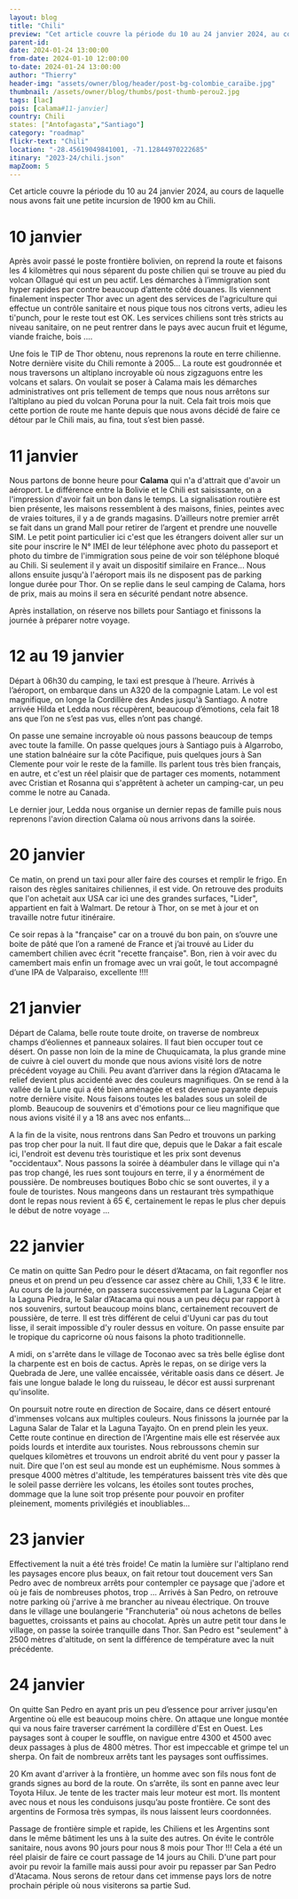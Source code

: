 ```yaml
---
layout: blog
title: "Chili"
preview: "Cet article couvre la période du 10 au 24 janvier 2024, au cours de laquelle nous avons fait une petite incursion au Chili."
parent-id:
date: 2024-01-24 13:00:00
from-date: 2024-01-10 12:00:00
to-date: 2024-01-24 13:00:00
author: "Thierry"
header-img: "assets/owner/blog/header/post-bg-colombie_caraïbe.jpg"
thumbnail: /assets/owner/blog/thumbs/post-thumb-perou2.jpg
tags: [lac]
pois: [calama#11-janvier]
country: Chili
states: ["Antofagasta","Santiago"]
category: "roadmap"
flickr-text: "Chili"
location: "-28.45619049841001, -71.12844970222685"
itinary: "2023-24/chili.json"
mapZoom: 5
---
```


Cet article couvre la période du 10 au 24 janvier 2024, au cours de laquelle nous avons fait une petite incursion de 1900 km au Chili.

# 10 janvier

Après avoir passé le poste frontière bolivien, on reprend la route et faisons les 4 kilomètres qui nous séparent du poste chilien qui se trouve au pied du volcan Ollagué qui est un peu actif. Les démarches à l’immigration sont hyper rapides par contre beaucoup d’attente côté douanes. Ils viennent finalement inspecter Thor avec un agent des services de l'agriculture qui effectue un contrôle sanitaire et nous pique tous nos citrons verts, adieu les ti'punch, pour le reste tout est OK. Les services chiliens sont très stricts au niveau sanitaire, on ne peut rentrer dans le pays avec aucun fruit et légume, viande fraiche, bois ....

Une fois le TIP de Thor obtenu, nous reprenons la route en terre chilienne. Notre dernière visite du Chili remonte à 2005... La route est goudronnée et nous traversons un altiplano incroyable où nous zigzaguons entre les volcans et salars. On voulait se poser à Calama mais les démarches administratives ont pris tellement de temps que nous nous arrêtons sur l’altiplano au pied du volcan Poruna pour la nuit. Cela fait trois mois que cette portion de route me hante depuis que nous avons décidé de faire ce détour par le Chili mais, au fina, tout s’est bien passé.

# 11 janvier

Nous partons de bonne heure pour **Calama** qui n'a d'attrait que d'avoir un aéroport. Le différence entre la Bolivie et le Chili est saisissante, on a l'impression d'avoir fait un bon dans le temps. La signalisation routière est bien présente, les maisons ressemblent à des maisons, finies, peintes avec de vraies toitures, il y a de grands magasins. D’ailleurs notre premier arrêt se fait dans un grand Mall pour retirer de l’argent et prendre une nouvelle SIM. Le petit point particulier ici c'est que les étrangers doivent aller sur un site pour inscrire le N° IMEI de leur téléphone avec photo du passeport et photo du timbre de l'immigration sous peine de voir son téléphone bloqué au Chili. Si seulement il y avait un dispositif similaire en France... Nous allons ensuite jusqu'à l'aéroport mais ils ne disposent pas de parking longue durée pour Thor. On se replie dans le seul camping de Calama, hors de prix, mais au moins il sera en sécurité pendant notre absence.

Après installation, on réserve nos billets pour Santiago et finissons la journée à préparer notre voyage.

# 12 au 19 janvier

Départ à 06h30 du camping, le taxi est presque à l’heure. Arrivés à l’aéroport, on embarque dans un A320 de la compagnie Latam. Le vol est magnifique, on longe la Cordillère des Andes jusqu'à Santiago. A notre arrivée Hilda et Ledda nous récupèrent, beaucoup d’émotions, cela fait 18 ans que l’on ne s’est pas vus, elles n’ont pas changé.

On passe une semaine incroyable où nous passons beaucoup de temps avec toute la famille. On passe quelques jours à Santiago puis à Algarrobo, une station balnéaire sur la côte Pacifique, puis quelques jours à San Clemente pour voir le reste de la famille. Ils parlent tous très bien français, en autre, et c'est un réel plaisir que de partager ces moments, notamment avec Cristian et Rosanna qui s'apprêtent à acheter un camping-car, un peu comme le notre au Canada.

Le dernier jour, Ledda nous organise un dernier repas de famille puis nous reprenons l'avion direction Calama où nous arrivons dans la soirée.

# 20 janvier

Ce matin, on prend un taxi pour aller faire des courses et remplir le frigo. En raison des règles sanitaires chiliennes, il est vide. On retrouve des produits que l'on achetait aux USA car ici une des grandes surfaces, "Lider", appartient en fait à Walmart. De retour à Thor, on se met à jour et on travaille notre futur itinéraire.

Ce soir repas à la "française" car on a trouvé du bon pain, on s’ouvre une boite de pâté que l’on a ramené de France et j’ai trouvé au Lider du camembert chilien avec écrit "recette française". Bon, rien à voir avec du camembert mais enfin un fromage avec un vrai goût, le tout accompagné d’une IPA de Valparaiso, excellente !!!!

# 21 janvier

Départ de Calama, belle route toute droite, on traverse de nombreux champs d’éoliennes et panneaux solaires. Il faut bien occuper tout ce désert. On passe non loin de la mine de Chuquicamata, la plus grande mine de cuivre à ciel ouvert du monde que nous avions visité lors de notre précédent voyage au Chili. Peu avant d’arriver dans la région d’Atacama le relief devient plus accidenté avec des couleurs magnifiques. On se rend à la vallée de la Lune qui a été bien aménagée et est devenue payante depuis notre dernière visite. Nous faisons toutes les balades sous un soleil de plomb. Beaucoup de souvenirs et d'émotions pour ce lieu magnifique que nous avions visité il y a 18 ans avec nos enfants…

A la fin de la visite, nous rentrons dans San Pedro et trouvons un parking pas trop cher pour la nuit. Il faut dire que, depuis que le Dakar a fait escale ici, l'endroit est devenu très touristique et les prix sont devenus "occidentaux". Nous passons la soirée à déambuler dans le village qui n'a pas trop changé, les rues sont toujours en terre, il y a énormément de poussière. De nombreuses boutiques Bobo chic se sont ouvertes, il y a foule de touristes. Nous mangeons dans un restaurant très sympathique dont le repas nous revient à 65 €, certainement le repas le plus cher depuis le début de notre voyage ...

# 22 janvier

Ce matin on quitte San Pedro pour le désert d’Atacama, on fait regonfler nos pneus et on prend un peu d’essence car assez chère au Chili, 1,33 € le litre. Au cours de la journée, on passera successivement par la Laguna Cejar et la Laguna Piedra, le Salar d’Atacama qui nous a un peu déçu par rapport à nos souvenirs, surtout beaucoup moins blanc, certainement recouvert de poussière, de terre. Il est très différent de celui d'Uyuni car pas du tout lisse, il serait impossible d'y rouler dessus en voiture. On passe ensuite par le tropique du capricorne où nous faisons la photo traditionnelle.

A midi, on s'arrête dans le village de Toconao avec sa très belle église dont la charpente est en bois de cactus. Après le repas, on se dirige vers la Quebrada de Jere, une vallée encaissée, véritable oasis dans ce désert. Je fais une longue balade le long du ruisseau, le décor est aussi surprenant qu'insolite.

On poursuit notre route en direction de Socaire, dans ce désert entouré d'immenses volcans aux multiples couleurs. Nous finissons la journée par la Laguna Salar de Talar et la Laguna Tayajto. On en prend plein les yeux. Cette route continue en direction de l'Argentine mais elle est réservée aux poids lourds et interdite aux touristes. Nous rebroussons chemin sur quelques kilomètres et trouvons un endroit abrité du vent pour y passer la nuit. Dire que l'on est seul au monde est un euphémisme. Nous sommes à presque 4000 mètres d'altitude, les températures baissent très vite dès que le soleil passe derrière les volcans, les étoiles sont toutes proches, dommage que la lune soit trop présente pour pouvoir en profiter pleinement, moments privilégiés et inoubliables...

# 23 janvier

Effectivement la nuit a été très froide! Ce matin la lumière sur l'altiplano rend les paysages encore plus beaux, on fait retour tout doucement vers San Pedro avec de nombreux arrêts pour contempler ce paysage que j'adore et où je fais de nombreuses photos, trop ...
Arrivés à San Pedro, on retrouve notre parking où j'arrive à me brancher au niveau électrique. On trouve dans le village une boulangerie "Franchuteria" où nous achetons de belles baguettes, croissants et pains au chocolat. Après un autre petit tour dans le village, on passe la soirée tranquille dans Thor. San Pedro est "seulement" à 2500 mètres d'altitude, on sent la différence de température avec la nuit précédente.

# 24 janvier

On quitte San Pedro en ayant pris un peu d’essence pour arriver jusqu'en Argentine où elle est beaucoup moins chère. On attaque une longue montée qui va nous faire traverser carrément la cordillère d'Est en Ouest. Les paysages sont à couper le souffle, on navigue entre 4300 et 4500 avec deux passages à plus de 4800 mètres. Thor est impeccable et grimpe tel un sherpa. On fait de nombreux arrêts tant les paysages sont ouffissimes.

20 Km avant d'arriver à la frontière, un homme avec son fils nous font de grands signes au bord de la route. On s’arrête, ils sont en panne avec leur Toyota Hilux. Je tente de les tracter mais leur moteur est mort. Ils montent avec nous et nous les conduisons jusqu’au poste frontière. Ce sont des argentins de Formosa très sympas, ils nous laissent leurs coordonnées.

Passage de frontière simple et rapide, les Chiliens et les Argentins sont dans le même bâtiment les uns à la suite des autres. On évite le contrôle sanitaire, nous avons 90 jours pour nous 8 mois pour Thor !!! Cela a été un réel plaisir de faire ce court passage de 14 jours au Chili. D'une part pour avoir pu revoir la famille mais aussi pour avoir pu repasser par San Pedro d'Atacama. Nous serons de retour dans cet immense pays lors de notre prochain périple où nous visiterons sa partie Sud.

